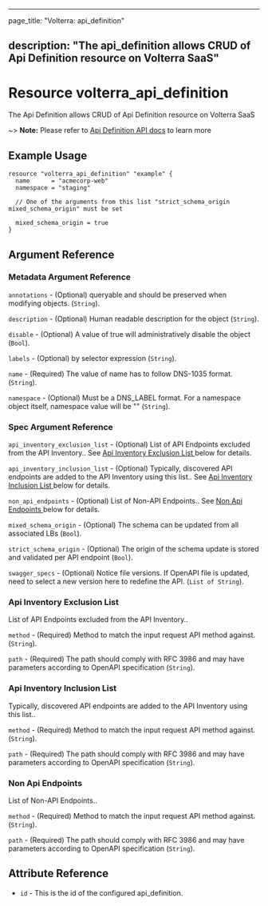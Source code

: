 ---

page_title: "Volterra: api_definition"

description: "The api_definition allows CRUD of Api Definition resource on Volterra SaaS"
-----------------------------------------------------------------------------------------

Resource volterra_api_definition
================================

The Api Definition allows CRUD of Api Definition resource on Volterra SaaS

~> **Note:** Please refer to [Api Definition API docs](https://docs.cloud.f5.com/docs/api/views-api-definition) to learn more

Example Usage
-------------

```hcl
resource "volterra_api_definition" "example" {
  name      = "acmecorp-web"
  namespace = "staging"

  // One of the arguments from this list "strict_schema_origin mixed_schema_origin" must be set

  mixed_schema_origin = true
}

```

Argument Reference
------------------

### Metadata Argument Reference

`annotations` - (Optional) queryable and should be preserved when modifying objects. (`String`).

`description` - (Optional) Human readable description for the object (`String`).

`disable` - (Optional) A value of true will administratively disable the object (`Bool`).

`labels` - (Optional) by selector expression (`String`).

`name` - (Required) The value of name has to follow DNS-1035 format. (`String`).

`namespace` - (Optional) Must be a DNS_LABEL format. For a namespace object itself, namespace value will be "" (`String`).

### Spec Argument Reference

`api_inventory_exclusion_list` - (Optional) List of API Endpoints excluded from the API Inventory.. See [Api Inventory Exclusion List ](#api-inventory-exclusion-list) below for details.

`api_inventory_inclusion_list` - (Optional) Typically, discovered API endpoints are added to the API Inventory using this list.. See [Api Inventory Inclusion List ](#api-inventory-inclusion-list) below for details.

`non_api_endpoints` - (Optional) List of Non-API Endpoints.. See [Non Api Endpoints ](#non-api-endpoints) below for details.

`mixed_schema_origin` - (Optional) The schema can be updated from all associated LBs (`Bool`).

`strict_schema_origin` - (Optional) The origin of the schema update is stored and validated per API endpoint (`Bool`).

`swagger_specs` - (Optional) Notice file versions. If OpenAPI file is updated, need to select a new version here to redefine the API. (`List of String`).

### Api Inventory Exclusion List

List of API Endpoints excluded from the API Inventory..

`method` - (Required) Method to match the input request API method against. (`String`).

`path` - (Required) The path should comply with RFC 3986 and may have parameters according to OpenAPI specification (`String`).

### Api Inventory Inclusion List

Typically, discovered API endpoints are added to the API Inventory using this list..

`method` - (Required) Method to match the input request API method against. (`String`).

`path` - (Required) The path should comply with RFC 3986 and may have parameters according to OpenAPI specification (`String`).

### Non Api Endpoints

List of Non-API Endpoints..

`method` - (Required) Method to match the input request API method against. (`String`).

`path` - (Required) The path should comply with RFC 3986 and may have parameters according to OpenAPI specification (`String`).

Attribute Reference
-------------------

-	`id` - This is the id of the configured api_definition.
